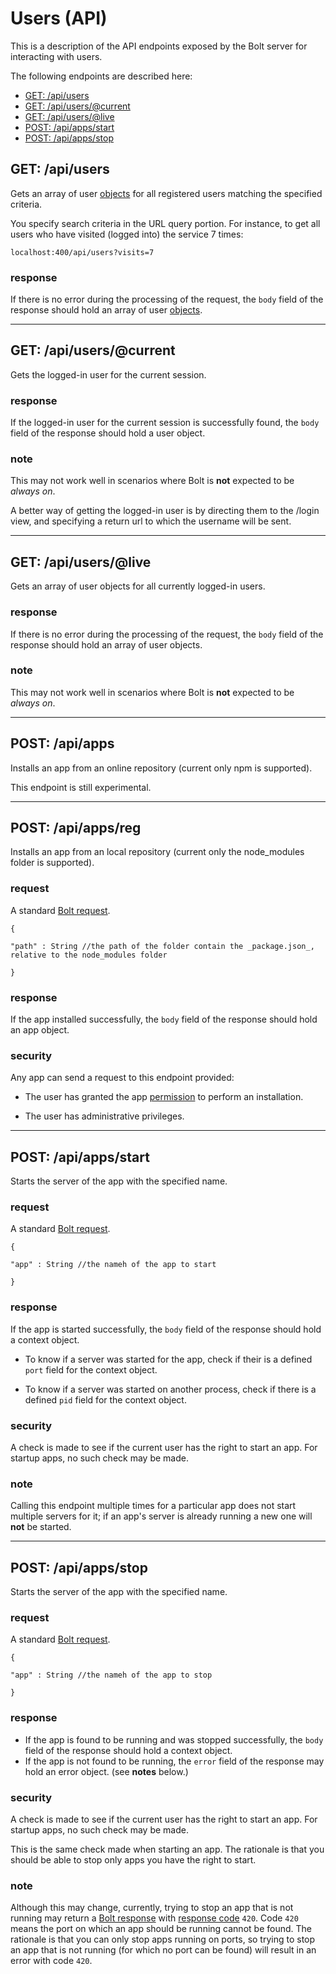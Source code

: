 # Users \(API\)

This is a description of the API endpoints exposed by the Bolt server for interacting with users.

The following endpoints are described here:

* [GET: \/api\/users](#get-apiusers)
* [GET: \/api\/users\/@current](#get-apiuserscurrent)
* [GET: \/api\/users\/@live](#get-apiuserslive)
* [POST: \/api\/apps\/start](#post-apiappsstart)
* [POST: \/api\/apps\/stop](#post-apiappsstop)

## GET: \/api\/users

Gets an array of user [objects](/objects.md) for all registered users matching the specified criteria.

You specify search criteria in the URL query portion. For instance, to get all users who have visited \(logged into\) the service 7 times:

`localhost:400/api/users?visits=7`

### response

If there is no error during the processing of the request, the `body` field of the response should hold an array of user [objects](objects.md).

---

## GET: \/api\/users\/@current

Gets the logged-in user for the current session.

### response

If the logged-in user for the current session is successfully found, the `body` field of the response should hold a user object.

### note

This may not work well in scenarios where Bolt is **not** expected to be _always on_.

A better way of getting the logged-in user is by directing them to the \/login view, and specifying a return url to which the username will be sent.

---

## GET: \/api\/users\/@live

Gets an array of user objects for all currently logged-in users.

### response

If there is no error during the processing of the request, the `body` field of the response should hold an array of user objects.

### note

This may not work well in scenarios where Bolt is **not** expected to be _always on_.

---

## POST: \/api\/apps

Installs an app from an online repository \(current only npm is supported\).

This endpoint is still experimental.

---

## POST: \/api\/apps\/reg

Installs an app from an local repository \(current only the node\_modules folder is supported\).

### request

A standard [Bolt request](bolt-request.md).

`{`

`"path" : String //the path of the folder contain the _package.json_, relative to the node_modules folder`

`}`

### response

If the app installed successfully, the `body` field of the response should hold an app object.

### security

Any app can send a request to this endpoint provided:

* The user has granted the app [permission](user-permissions.md) to perform an installation.

* The user has administrative privileges.


---

## POST: \/api\/apps\/start

Starts the server of the app with the specified name.

### request

A standard [Bolt request](bolt-request.md).

`{`

`"app" : String //the nameh of the app to start`

`}`

### response

If the app is started successfully, the `body` field of the response should hold a context object.

* To know if a server was started for the app, check if their is a defined `port` field for the context object.

* To know if a server was started on another process, check if there is a defined `pid` field for the context object.


### security

A check is made to see if the current user has the right to start an app. For startup apps, no such check may be made.

### note

Calling this endpoint multiple times for a particular app does not start multiple servers for it; if an app's server is already running a new one will **not** be started.

---

## POST: \/api\/apps\/stop

Starts the server of the app with the specified name.

### request

A standard [Bolt request](bolt-request.md).

`{`

`"app" : String //the nameh of the app to stop`

`}`

### response

* If the app is found to be running and was stopped successfully, the `body` field of the response should hold a context object.
* If the app is not found to be running, the `error` field of the response may hold an error object. \(see **notes** below.\)

### security

A check is made to see if the current user has the right to start an app. For startup apps, no such check may be made.

This is the same check made when starting an app. The rationale is that you should be able to stop only apps you have the right to start.

### note

Although this may change, currently, trying to stop an app that is not running may return a [Bolt response](bolt-response.md) with [response code](bolt-response-codes.md) `420`. Code `420` means the port on which an app should be running cannot be found. The rationale is that you can only stop apps running on ports, so trying to stop an app that is not running \(for which no port can be found\) will result in an error with code `420`.

